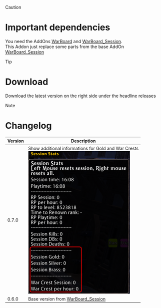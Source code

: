 > [!CAUTION]
> # Important dependencies
> You need the AddOns [WarBoard](https://tools.idrinth.de/addons/warboard/) and [WarBoard_Session](https://tools.idrinth.de/addons/warboard_session/).<br/>
> This Addon just replace some parts from the base AddOn [WarBoard_Session](https://tools.idrinth.de/addons/warboard_session/)

> [!TIP]
> # Download
> Download the latest version on the right side under the headline releases

> [!NOTE]
> # Changelog
> 
> | Version  | Description |
> | ------------- | ------------- |
> | 0.7.0  | Show additional informations for Gold and War Crests <br/>![Version 0.7.0](https://github.com/Makume/WarBoard_Session/blob/2beeed7e22abf8586a3184dac699af40c1944221/(Images)/Version%200.7.0.png)|
> | 0.6.0  | Base version from [WarBoard_Session](https://tools.idrinth.de/addons/warboard_session/) |
